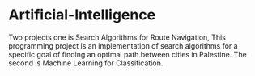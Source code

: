 # Artificial-Intelligence
Two projects one is Search Algorithms for Route Navigation, This programming project is an implementation of search algorithms for a specific  goal of finding an optimal path between cities in Palestine.
The second is Machine Learning for Classification.
